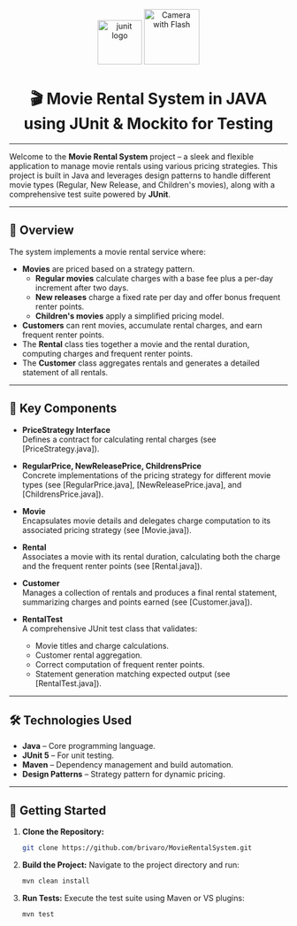 <div align="center">
<img src="https://cdn.jsdelivr.net/gh/devicons/devicon/icons/junit/junit-original.svg" height="80" alt="junit logo" />
<img src="https://raw.githubusercontent.com/Tarikul-Islam-Anik/Animated-Fluent-Emojis/master/Emojis/Objects/Camera%20with%20Flash.png" alt="Camera with Flash" width="100" height="100" />

<h1>🎬 Movie Rental System in JAVA using JUnit & Mockito for Testing</h1>
</div>

---

Welcome to the **Movie Rental System** project – a sleek and flexible application to manage movie rentals using various pricing strategies. This project is built in Java and leverages design patterns to handle different movie types (Regular, New Release, and Children's movies), along with a comprehensive test suite powered by **JUnit**.

---

## 🚀 Overview

The system implements a movie rental service where:
- **Movies** are priced based on a strategy pattern.  
  - **Regular movies** calculate charges with a base fee plus a per-day increment after two days.  
  - **New releases** charge a fixed rate per day and offer bonus frequent renter points.  
  - **Children's movies** apply a simplified pricing model.
- **Customers** can rent movies, accumulate rental charges, and earn frequent renter points.
- The **Rental** class ties together a movie and the rental duration, computing charges and frequent renter points.
- The **Customer** class aggregates rentals and generates a detailed statement of all rentals.

---

## 🔧 Key Components

- **PriceStrategy Interface**  
  Defines a contract for calculating rental charges (see [PriceStrategy.java]).

- **RegularPrice, NewReleasePrice, ChildrensPrice**  
  Concrete implementations of the pricing strategy for different movie types (see [RegularPrice.java], [NewReleasePrice.java], and [ChildrensPrice.java]).

- **Movie**  
  Encapsulates movie details and delegates charge computation to its associated pricing strategy (see [Movie.java]).

- **Rental**  
  Associates a movie with its rental duration, calculating both the charge and the frequent renter points (see [Rental.java]).

- **Customer**  
  Manages a collection of rentals and produces a final rental statement, summarizing charges and points earned (see [Customer.java]).

- **RentalTest**  
  A comprehensive JUnit test class that validates:
  - Movie titles and charge calculations.
  - Customer rental aggregation.
  - Correct computation of frequent renter points.
  - Statement generation matching expected output (see [RentalTest.java]).

---

## 🛠️ Technologies Used

- **Java** – Core programming language.
- **JUnit 5** – For unit testing.
- **Maven** – Dependency management and build automation.
- **Design Patterns** – Strategy pattern for dynamic pricing.

---

## 📖 Getting Started

1. **Clone the Repository:**
   ```bash
   git clone https://github.com/brivaro/MovieRentalSystem.git

2. **Build the Project:** Navigate to the project directory and run:
   ```bash
   mvn clean install

3. **Run Tests:** Execute the test suite using Maven or VS plugins:
   ```bash
   mvn test
